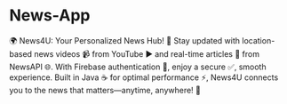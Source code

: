# News-App
🌍 News4U: Your Personalized News Hub! 📰 Stay updated with location-based news videos 📹 from YouTube ▶️ and real-time articles 📝 from NewsAPI 🌐. With Firebase authentication 🔑, enjoy a secure ✅, smooth experience. Built in Java ☕ for optimal performance ⚡, News4U connects you to the news that matters—anytime, anywhere! 🚀

